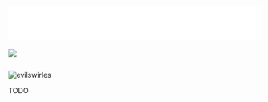 <h1 align="left">
 <img src="https://raw.githubusercontent.com/evilswirles/evilswirles/refs/heads/main/hi.svg" alt="ratioooo" /> 
 <img src="https://skillicons.dev/icons?i=vscode,docker,go,html,css,py" />
 
</h1>

<p><img align="center" src="https://github-readme-streak-stats.herokuapp.com/?user=evilswirles&theme=dark" alt="evilswirles" /></p>

TODO

<!-- (code taken from [callum](https://github.com/callumisdumb)) -->
